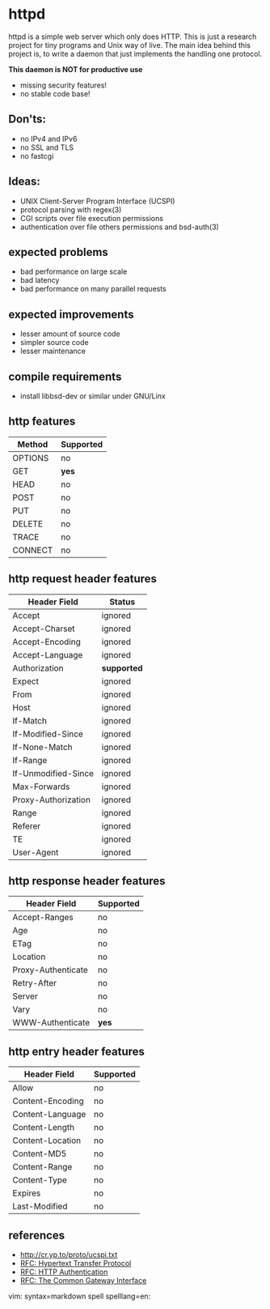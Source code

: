 # httpd

httpd is a simple web server which only does HTTP.  This is just a research
project for tiny programs and Unix way of live.  The main idea behind this
project is, to write a daemon that just implements the handling one protocol.

**This daemon is NOT for productive use**

 * missing security features!
 * no stable code base!

## Don'ts:
 * no IPv4 and IPv6
 * no SSL and TLS
 * no fastcgi

## Ideas:
 * UNIX Client-Server Program Interface (UCSPI)
 * protocol parsing with regex(3)
 * CGI scripts over file execution permissions
 * authentication over file others permissions and bsd-auth(3)

## expected problems
 * bad performance on large scale
 * bad latency
 * bad performance on many parallel requests

## expected improvements
 * lesser amount of source code
 * simpler source code
 * lesser maintenance

## compile requirements
 * install libbsd-dev or similar under GNU/Linx

## http features

| Method  | Supported |
|---------|-----------|
| OPTIONS | no        |
| GET     | **yes**   |
| HEAD    | no        |
| POST    | no        |
| PUT     | no        |
| DELETE  | no        |
| TRACE   | no        |
| CONNECT | no        |

## http request header features

| Header Field        | Status        |
|---------------------|---------------|
| Accept              | ignored       |
| Accept-Charset      | ignored       |
| Accept-Encoding     | ignored       |
| Accept-Language     | ignored       |
| Authorization       | **supported** |
| Expect              | ignored       |
| From                | ignored       |
| Host                | ignored       |
| If-Match            | ignored       |
| If-Modified-Since   | ignored       |
| If-None-Match       | ignored       |
| If-Range            | ignored       |
| If-Unmodified-Since | ignored       |
| Max-Forwards        | ignored       |
| Proxy-Authorization | ignored       |
| Range               | ignored       |
| Referer             | ignored       |
| TE                  | ignored       |
| User-Agent          | ignored       |

## http response header features

| Header Field        | Supported     |
|---------------------|---------------|
| Accept-Ranges       | no            |
| Age                 | no            |
| ETag                | no            |
| Location            | no            |
| Proxy-Authenticate  | no            |
| Retry-After         | no            |
| Server              | no            |
| Vary                | no            |
| WWW-Authenticate    | **yes**       |

## http entry header features

| Header Field        | Supported     |
|---------------------|---------------|
| Allow               | no            |
| Content-Encoding    | no            |
| Content-Language    | no            |
| Content-Length      | no            |
| Content-Location    | no            |
| Content-MD5         | no            |
| Content-Range       | no            |
| Content-Type        | no            |
| Expires             | no            |
| Last-Modified       | no            |

## references
 * http://cr.yp.to/proto/ucspi.txt
 * [RFC: Hypertext Transfer Protocol](http://tools.ietf.org/html/rfc2616)
 * [RFC: HTTP Authentication](http://tools.ietf.org/html/rfc2617)
 * [RFC: The Common Gateway Interface](http://tools.ietf.org/html/rfc3875)

vim: syntax=markdown spell spelllang=en:
